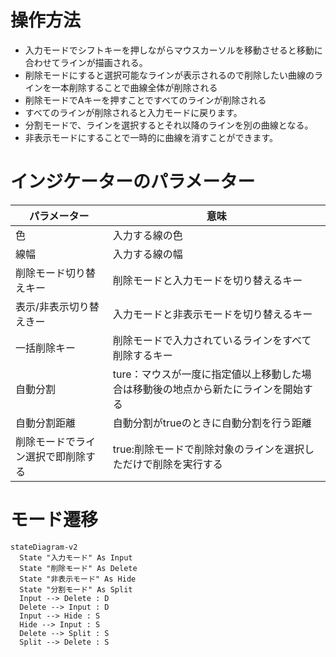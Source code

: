 # 操作方法
* 入力モードでシフトキーを押しながらマウスカーソルを移動させると移動に合わせてラインが描画される。  
* 削除モードにすると選択可能なラインが表示されるので削除したい曲線のラインを一本削除することで曲線全体が削除される  
* 削除モードでAキーを押すことですべてのラインが削除される  
* すべてのラインが削除されると入力モードに戻ります。  
* 分割モードで、ラインを選択するとそれ以降のラインを別の曲線となる。  
* 非表示モードにすることで一時的に曲線を消すことができます。

# インジケーターのパラメーター
| パラメーター | 意味 |
| ---- | ---- |
|色|入力する線の色|
|線幅|入力する線の幅|
|削除モード切り替えキー|削除モードと入力モードを切り替えるキー|
|表示/非表示切り替えきー|入力モードと非表示モードを切り替えるキー|
|一括削除キー|削除モードで入力されているラインをすべて削除するキー|
|自動分割|ture：マウスが一度に指定値以上移動した場合は移動後の地点から新たにラインを開始する|
|自動分割距離|自動分割がtrueのときに自動分割を行う距離|
|削除モードでライン選択で即削除する|true:削除モードで削除対象のラインを選択しただけで削除を実行する|


# モード遷移
```mermaid
stateDiagram-v2
  State "入力モード" As Input
  State "削除モード" As Delete
  State "非表示モード" As Hide
  State "分割モード" As Split
  Input --> Delete : D
  Delete --> Input : D
  Input --> Hide : S
  Hide --> Input : S
  Delete --> Split : S
  Split --> Delete : S
```
